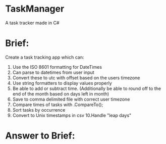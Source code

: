 # TaskManager
A task tracker made in C# 

# Brief:
  Create a task tracking app which can:

1. Use the ISO 8601 formatting for DateTimes
2. Can parse to datetimes from user input
3. Convert these to utc with offset based on the users timezone
4. Use string formatters to display values properly 
5. Be able to add or subtract time. (Additionally be able to round off to the end of the month based on days left in month)
6. Save to comma delimited file with correct user timezone
7. Compare times of tasks with .CompareTo();
8. Sort tasks by occurrence
9. Convert to Unix timestamps in csv
10.Handle "leap days"


# Answer to Brief:

